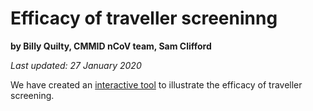 # Efficacy of traveller screeninng

**by Billy Quilty, CMMID nCoV team, Sam Clifford**

*Last updated: 27 January 2020*

We have created an [interactive tool](https://cmmid-lshtm.shinyapps.io/traveller_screening/) to illustrate the efficacy of traveller screening.
